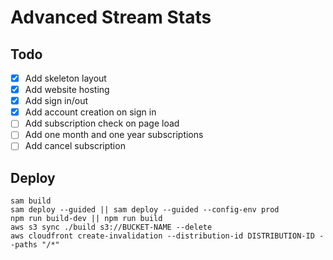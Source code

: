 # Advanced Stream Stats

## Todo

- [x] Add skeleton layout
- [x] Add website hosting
- [x] Add sign in/out
- [x] Add account creation on sign in
- [ ] Add subscription check on page load
- [ ] Add one month and one year subscriptions
- [ ] Add cancel subscription

## Deploy
```
sam build
sam deploy --guided || sam deploy --guided --config-env prod
npm run build-dev || npm run build
aws s3 sync ./build s3://BUCKET-NAME --delete
aws cloudfront create-invalidation --distribution-id DISTRIBUTION-ID --paths "/*"
```
